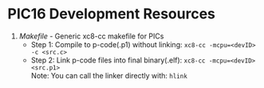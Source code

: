 # PIC16 Development Resources

1. *Makefile* - Generic xc8-cc makefile for PICs
    - Step 1: Compile to p-code(.p1) without linking: `xc8-cc -mcpu=<devID> -c <src.c>`
    - Step 2: Link p-code files into final binary(.elf): `xc8-cc -mcpu=<devID> <src.p1>`<br>
        Note: You can call the linker directly with: `hlink`

